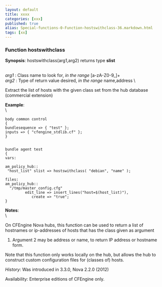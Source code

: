 ```yaml
---
layout: default
title: xxxx
categories: [xxx]
published: true
alias: Special-functions-0-Function-hostswithclass-36.markdown.html
tags: [xx]
---
```


### Function hostswithclass

**Synopsis**: hostswithclass(arg1,arg2) returns type **slist**

\
 *arg1* : Class name to look for, *in the range* [a-zA-Z0-9\_]+ \
 *arg2* : Type of return value desired, *in the range* name,address \

Extract the list of hosts with the given class set from the hub database
(commercial extension)

**Example**:\
 \

    body common control
    {
    bundlesequence => { "test" };
    inputs => { "cfengine_stdlib.cf" };
    }


    bundle agent test
    {
    vars:

    am_policy_hub::
     "host_list" slist => hostswithclass( "debian", "name" );

    files:
    am_policy_hub::
      "/tmp/master_config.cfg"
             edit_line => insert_lines("host=$(host_list)"),
                create => "true";
    }

**Notes**:\
 \

On CFEngine Nova hubs, this function can be used to return a list of
hostnames or ip-addresses of hosts that has the class given as argument
1. Argument 2 may be address or name, to return IP address or hostname
form.

Note that this function only works locally on the hub, but allows the
hub to construct custom configuration files for (classes of) hosts.

*History*: Was introduced in 3.3.0, Nova 2.2.0 (2012)

Availability: Enterprise editions of CFEngine only.

